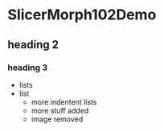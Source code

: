 # SlicerMorph102Demo
## heading 2
### heading 3
* lists
* list
  * more indentent lists
  * more stuff added
  * image removed
 
